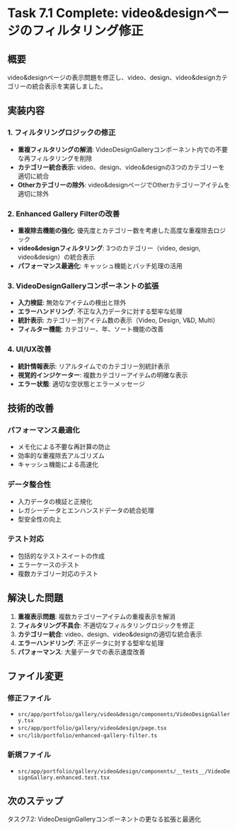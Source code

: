 # Task 7.1 Complete: video&designページのフィルタリング修正

## 概要

video&designページの表示問題を修正し、video、design、video&designカテゴリーの統合表示を実装しました。

## 実装内容

### 1. フィルタリングロジックの修正

- **重複フィルタリングの解消**: VideoDesignGalleryコンポーネント内での不要な再フィルタリングを削除
- **カテゴリー統合表示**: video、design、video&designの3つのカテゴリーを適切に統合
- **Otherカテゴリーの除外**: video&designページでOtherカテゴリーアイテムを適切に除外

### 2. Enhanced Gallery Filterの改善

- **重複除去機能の強化**: 優先度とカテゴリー数を考慮した高度な重複除去ロジック
- **video&designフィルタリング**: 3つのカテゴリー（video, design, video&design）の統合表示
- **パフォーマンス最適化**: キャッシュ機能とバッチ処理の活用

### 3. VideoDesignGalleryコンポーネントの拡張

- **入力検証**: 無効なアイテムの検出と除外
- **エラーハンドリング**: 不正な入力データに対する堅牢な処理
- **統計表示**: カテゴリー別アイテム数の表示（Video, Design, V&D, Multi）
- **フィルター機能**: カテゴリー、年、ソート機能の改善

### 4. UI/UX改善

- **統計情報表示**: リアルタイムでのカテゴリー別統計表示
- **視覚的インジケーター**: 複数カテゴリーアイテムの明確な表示
- **エラー状態**: 適切な空状態とエラーメッセージ

## 技術的改善

### パフォーマンス最適化

- メモ化による不要な再計算の防止
- 効率的な重複除去アルゴリズム
- キャッシュ機能による高速化

### データ整合性

- 入力データの検証と正規化
- レガシーデータとエンハンスドデータの統合処理
- 型安全性の向上

### テスト対応

- 包括的なテストスイートの作成
- エラーケースのテスト
- 複数カテゴリー対応のテスト

## 解決した問題

1. **重複表示問題**: 複数カテゴリーアイテムの重複表示を解消
2. **フィルタリング不具合**: 不適切なフィルタリングロジックを修正
3. **カテゴリー統合**: video、design、video&designの適切な統合表示
4. **エラーハンドリング**: 不正データに対する堅牢な処理
5. **パフォーマンス**: 大量データでの表示速度改善

## ファイル変更

### 修正ファイル

- `src/app/portfolio/gallery/video&design/components/VideoDesignGallery.tsx`
- `src/app/portfolio/gallery/video&design/page.tsx`
- `src/lib/portfolio/enhanced-gallery-filter.ts`

### 新規ファイル

- `src/app/portfolio/gallery/video&design/components/__tests__/VideoDesignGallery.enhanced.test.tsx`

## 次のステップ

タスク7.2: VideoDesignGalleryコンポーネントの更なる拡張と最適化
